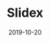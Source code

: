 ---
type: project
date: 2019-10-20
title: Slidex
description: CLI tool control presentation slides from any device in the same network. In short a flexible over-the-network clicker
github: https://github.com/haxzie/slidex
url: https://github.com/haxzie/slidex
tags:
    - Javascript
    - Node.js
    - CLI
---